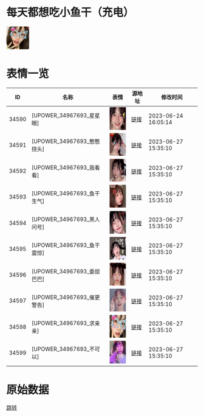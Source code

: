 # 每天都想吃小鱼干（充电）

<img src="./cover.jpg" height="60" alt="cover" />

# 表情一览

|ID|名称|表情|源地址|修改时间|
|----|----|----|----|----|
|34590|[UPOWER_34967693_星星眼]|<img src="./pic/034590_%5BUPOWER_34967693_星星眼%5D.jpg" height="60" alt="星星眼"/>|[链接](https://i0.hdslb.com/bfs/garb/862b8cf4c5c611dfd72047a302b19e7f4c4501da.jpg)|2023-06-24 16:05:14|
|34591|[UPOWER_34967693_憨憨挠头]|<img src="./pic/034591_%5BUPOWER_34967693_憨憨挠头%5D.jpg" height="60" alt="憨憨挠头"/>|[链接](https://i0.hdslb.com/bfs/garb/caa68d06ca978f7972479e4201ee024fc3024e15.jpg)|2023-06-27 15:35:10|
|34592|[UPOWER_34967693_我看看]|<img src="./pic/034592_%5BUPOWER_34967693_我看看%5D.jpg" height="60" alt="我看看"/>|[链接](https://i0.hdslb.com/bfs/garb/426ef4a7dd9ed73daa8f3634e09e9c5f7e2a0bc0.jpg)|2023-06-27 15:35:10|
|34593|[UPOWER_34967693_鱼干生气]|<img src="./pic/034593_%5BUPOWER_34967693_鱼干生气%5D.jpg" height="60" alt="鱼干生气"/>|[链接](https://i0.hdslb.com/bfs/garb/56f3dca80142e952490123655525259f52a11f0b.jpg)|2023-06-27 15:35:10|
|34594|[UPOWER_34967693_黑人问号]|<img src="./pic/034594_%5BUPOWER_34967693_黑人问号%5D.jpg" height="60" alt="黑人问号"/>|[链接](https://i0.hdslb.com/bfs/garb/128b2563fd72fbdfcfde1e2edb57f81b20033a72.jpg)|2023-06-27 15:35:10|
|34595|[UPOWER_34967693_鱼干震惊]|<img src="./pic/034595_%5BUPOWER_34967693_鱼干震惊%5D.jpg" height="60" alt="鱼干震惊"/>|[链接](https://i0.hdslb.com/bfs/garb/93359b367c6eafbe57006916673d780a04ccbf04.jpg)|2023-06-27 15:35:10|
|34596|[UPOWER_34967693_委屈巴巴]|<img src="./pic/034596_%5BUPOWER_34967693_委屈巴巴%5D.jpg" height="60" alt="委屈巴巴"/>|[链接](https://i0.hdslb.com/bfs/garb/e7dc475eeaa9f4eed02a7d665b4f5e6bef29455b.jpg)|2023-06-27 15:35:10|
|34597|[UPOWER_34967693_催更警告]|<img src="./pic/034597_%5BUPOWER_34967693_催更警告%5D.jpg" height="60" alt="催更警告"/>|[链接](https://i0.hdslb.com/bfs/garb/4a2d693a77c69b8a6b277fa5bed619544624b8dd.jpg)|2023-06-27 15:35:10|
|34598|[UPOWER_34967693_求亲亲]|<img src="./pic/034598_%5BUPOWER_34967693_求亲亲%5D.jpg" height="60" alt="求亲亲"/>|[链接](https://i0.hdslb.com/bfs/garb/6a4154b54704c41b6f2a1f5c3d3eee3688f1cd3b.jpg)|2023-06-27 15:35:10|
|34599|[UPOWER_34967693_不可以]|<img src="./pic/034599_%5BUPOWER_34967693_不可以%5D.jpg" height="60" alt="不可以"/>|[链接](https://i0.hdslb.com/bfs/garb/b5eb5972c3f784d4a30fd968423680f4dfc7dd2e.jpg)|2023-06-27 15:35:10|

# 原始数据

[跳转](./raw.json)

